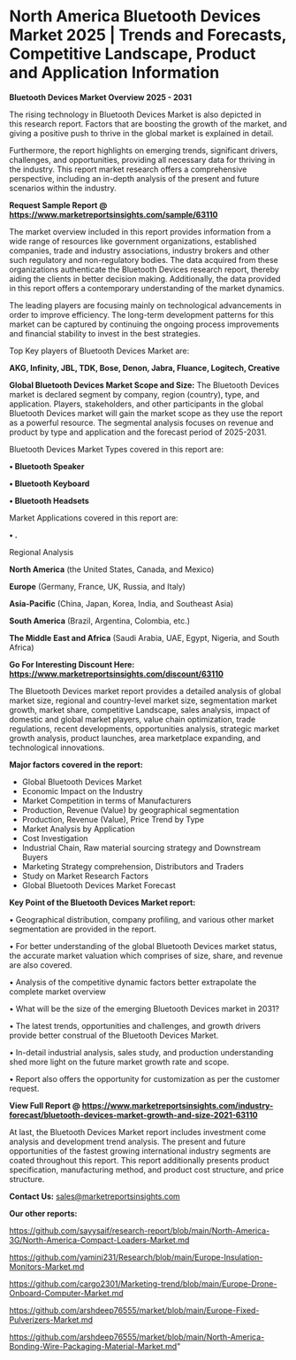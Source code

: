 # North America Bluetooth Devices Market 2025 | Trends and Forecasts, Competitive Landscape, Product and Application Information

<Strong> Bluetooth Devices Market Overview 2025 - 2031</strong>

The rising technology in Bluetooth Devices Market is also depicted in this research report. Factors that are boosting the growth of the market, and giving a positive push to thrive in the global market is explained in detail.

Furthermore, the report highlights on emerging trends, significant drivers, challenges, and opportunities, providing all necessary data for thriving in the industry. This report market research offers a comprehensive perspective, including an in-depth analysis of the present and future scenarios within the industry.

<strong>Request Sample Report @ <a href=https://www.marketreportsinsights.com/sample/63110>https://www.marketreportsinsights.com/sample/63110</a></strong>

The market overview included in this report provides information from a wide range of resources like government organizations, established companies, trade and industry associations, industry brokers and other such regulatory and non-regulatory bodies. The data acquired from these organizations authenticate the Bluetooth Devices research report, thereby aiding the clients in better decision making. Additionally, the data provided in this report offers a contemporary understanding of the market dynamics.

The leading players are focusing mainly on technological advancements in order to improve efficiency. The long-term development patterns for this market can be captured by continuing the ongoing process improvements and financial stability to invest in the best strategies.

Top Key players of Bluetooth Devices Market are:

<strong>AKG, Infinity, JBL, TDK, Bose, Denon, Jabra, Fluance, Logitech, Creative</strong>

<strong><b>Global Bluetooth Devices Market Scope and Size:</b></strong>
The Bluetooth Devices market is declared segment by company, region (country), type, and application. Players, stakeholders, and other participants in the global Bluetooth Devices market will gain the market scope as they use the report as a powerful resource. The segmental analysis focuses on revenue and product by type and application and the forecast period of 2025-2031.

Bluetooth Devices Market Types covered in this report are:

<strong>• Bluetooth Speaker

• Bluetooth Keyboard

• Bluetooth Headsets</strong>

Market Applications covered in this report are:

<strong>• .</strong> 

Regional Analysis

<strong>North America</strong> (the United States, Canada, and Mexico)

<strong>Europe</strong> (Germany, France, UK, Russia, and Italy)

<strong>Asia-Pacific</strong> (China, Japan, Korea, India, and Southeast Asia)

<strong>South America</strong> (Brazil, Argentina, Colombia, etc.)

<strong>The Middle East and Africa</strong> (Saudi Arabia, UAE, Egypt, Nigeria, and South Africa)

<strong>Go For Interesting Discount Here: <a href=https://www.marketreportsinsights.com/discount/63110>https://www.marketreportsinsights.com/discount/63110</a></strong>

The Bluetooth Devices market report provides a detailed analysis of global market size, regional and country-level market size, segmentation market growth, market share, competitive Landscape, sales analysis, impact of domestic and global market players, value chain optimization, trade regulations, recent developments, opportunities analysis, strategic market growth analysis, product launches, area marketplace expanding, and technological innovations.

<strong><b>Major factors covered in the report:</b></strong>
<ul>
  <li>Global Bluetooth Devices Market </li>
  <li>Economic Impact on the Industry</li>
  <li>Market Competition in terms of Manufacturers</li>
  <li>Production, Revenue (Value) by geographical segmentation</li>
  <li>Production, Revenue (Value), Price Trend by Type</li>
  <li>Market Analysis by Application</li>
  <li>Cost Investigation</li>
  <li>Industrial Chain, Raw material sourcing strategy and Downstream Buyers</li>
  <li>Marketing Strategy comprehension, Distributors and Traders</li>
  <li>Study on Market Research Factors</li>
  <li>Global Bluetooth Devices Market Forecast</li>
</ul>

<strong><b>Key Point of the Bluetooth Devices Market report:</b></strong>

• Geographical distribution, company profiling, and various other market segmentation are provided in the report.

• For better understanding of the global Bluetooth Devices market status, the accurate market valuation which comprises of size, share, and revenue are also covered.

• Analysis of the competitive dynamic factors better extrapolate the complete market overview

• What will be the size of the emerging Bluetooth Devices market in 2031?

• The latest trends, opportunities and challenges, and growth drivers provide better construal of the Bluetooth Devices Market.

• In-detail industrial analysis, sales study, and production understanding shed more light on the future market growth rate and scope.

• Report also offers the opportunity for customization as per the customer request.

<strong><b>View Full Report @ <a href=https://www.marketreportsinsights.com/industry-forecast/bluetooth-devices-market-growth-and-size-2021-63110>https://www.marketreportsinsights.com/industry-forecast/bluetooth-devices-market-growth-and-size-2021-63110</a></b></strong>


At last, the Bluetooth Devices Market report includes investment come analysis and development trend analysis. The present and future opportunities of the fastest growing international industry segments are coated throughout this report. This report additionally presents product specification, manufacturing method, and product cost structure, and price structure.

<strong>Contact Us:</strong>
sales@marketreportsinsights.com

<strong>Our other reports:</strong>

<a href=https://github.com/sayysaif/research-report/blob/main/North-America-3G/North-America-Compact-Loaders-Market.md>https://github.com/sayysaif/research-report/blob/main/North-America-3G/North-America-Compact-Loaders-Market.md</a>

<a href=https://github.com/yamini231/Research/blob/main/Europe-Insulation-Monitors-Market.md>https://github.com/yamini231/Research/blob/main/Europe-Insulation-Monitors-Market.md</a>

<a href=https://github.com/cargo2301/Marketing-trend/blob/main/Europe-Drone-Onboard-Computer-Market.md>https://github.com/cargo2301/Marketing-trend/blob/main/Europe-Drone-Onboard-Computer-Market.md</a>

<a href=https://github.com/arshdeep76555/market/blob/main/Europe-Fixed-Pulverizers-Market.md>https://github.com/arshdeep76555/market/blob/main/Europe-Fixed-Pulverizers-Market.md</a>

<a href=https://github.com/arshdeep76555/market/blob/main/North-America-Bonding-Wire-Packaging-Material-Market.md>https://github.com/arshdeep76555/market/blob/main/North-America-Bonding-Wire-Packaging-Material-Market.md</a>"
